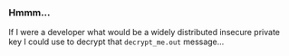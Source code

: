 ### Hmmm...

If I were a developer what would be a widely distributed insecure private key I could use to decrypt that `decrypt_me.out` message...